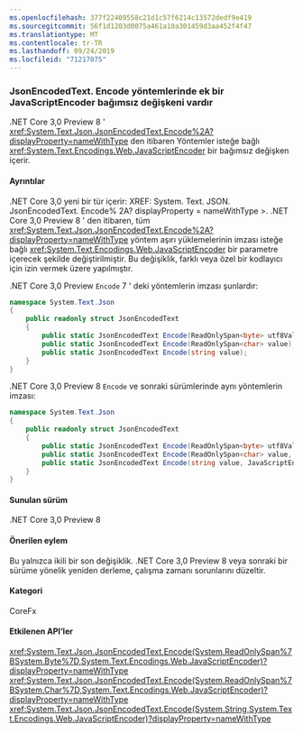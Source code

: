 ```yaml
---
ms.openlocfilehash: 377f22409558c21d1c57f6214c13572dedf9e419
ms.sourcegitcommit: 56f1d1203d0075a461a10a301459d3aa452f4f47
ms.translationtype: MT
ms.contentlocale: tr-TR
ms.lasthandoff: 09/24/2019
ms.locfileid: "71217075"
---
```

### <a name="jsonencodedtextencode-methods-have-an-additional-javascriptencoder-argument"></a>JsonEncodedText. Encode yöntemlerinde ek bir JavaScriptEncoder bağımsız değişkeni vardır

.NET Core 3,0 Preview 8 ' <xref:System.Text.Json.JsonEncodedText.Encode%2A?displayProperty=nameWithType> den itibaren Yöntemler isteğe bağlı <xref:System.Text.Encodings.Web.JavaScriptEncoder> bir bağımsız değişken içerir.

#### <a name="details"></a>Ayrıntılar

.NET Core 3,0 yeni bir tür içerir: XREF: System. Text. JSON. JsonEncodedText. Encode% 2A? displayProperty = nameWithType >. .NET Core 3,0 Preview 8 ' den itibaren, tüm <xref:System.Text.Json.JsonEncodedText.Encode%2A?displayProperty=nameWithType> yöntem aşırı yüklemelerinin imzası isteğe bağlı <xref:System.Text.Encodings.Web.JavaScriptEncoder> bir parametre içerecek şekilde değiştirilmiştir. Bu değişiklik, farklı veya özel bir kodlayıcı için izin vermek üzere yapılmıştır.

.NET Core 3,0 Preview `Encode` 7 ' deki yöntemlerin imzası şunlardır:

```csharp
namespace System.Text.Json
{
    public readonly struct JsonEncodedText
    {
        public static JsonEncodedText Encode(ReadOnlySpan<byte> utf8Value);
        public static JsonEncodedText Encode(ReadOnlySpan<char> value);
        public static JsonEncodedText Encode(string value);
    }
}
```

.NET Core 3,0 Preview 8 `Encode` ve sonraki sürümlerinde aynı yöntemlerin imzası:

```csharp
namespace System.Text.Json
{
    public readonly struct JsonEncodedText
    {
        public static JsonEncodedText Encode(ReadOnlySpan<byte> utf8Value, JavaScriptEncoder encoder = null);
        public static JsonEncodedText Encode(ReadOnlySpan<char> value, JavaScriptEncoder encoder = null);
        public static JsonEncodedText Encode(string value, JavaScriptEncoder encoder = null);
    }
}
```

#### <a name="version-introduced"></a>Sunulan sürüm

.NET Core 3,0 Preview 8

#### <a name="recommended-action"></a>Önerilen eylem

Bu yalnızca ikili bir son değişiklik. .NET Core 3,0 Preview 8 veya sonraki bir sürüme yönelik yeniden derleme, çalışma zamanı sorunlarını düzeltir.

#### <a name="category"></a>Kategori

CoreFx

#### <a name="affected-apis"></a>Etkilenen API’ler

<xref:System.Text.Json.JsonEncodedText.Encode(System.ReadOnlySpan%7BSystem.Byte%7D,System.Text.Encodings.Web.JavaScriptEncoder)?displayProperty=nameWithType>
<xref:System.Text.Json.JsonEncodedText.Encode(System.ReadOnlySpan%7BSystem.Char%7D,System.Text.Encodings.Web.JavaScriptEncoder)?displayProperty=nameWithType>
<xref:System.Text.Json.JsonEncodedText.Encode(System.String,System.Text.Encodings.Web.JavaScriptEncoder)?displayProperty=nameWithType>

<!--

### Affected APIs

- `M:System.Text.Json.JsonEncodedText.Encode(System.ReadOnlySpan{System.Byte},System.Text.Encodings.Web.JavaScriptEncoder)`
- `M:System.Text.Json.JsonEncodedText.Encode(System.ReadOnlySpan{System.Char},System.Text.Encodings.Web.JavaScriptEncoder)`
- `M:System.Text.Json.JsonEncodedText.Encode(System.String,System.Text.Encodings.Web.JavaScriptEncoder)`

-->
